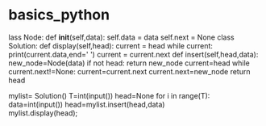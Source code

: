 # basics_python
lass Node:
    def __init__(self,data):
        self.data = data
        self.next = None 
class Solution: 
    def display(self,head):
        current = head
        while current:
            print(current.data,end=' ')
            current = current.next
    def insert(self,head,data): 
        new_node=Node(data)
        if not head:
            return new_node
        current=head
        while current.next!=None:
            current=current.next
        current.next=new_node
        return head
        
    

mylist= Solution()
T=int(input())
head=None
for i in range(T):
    data=int(input())
    head=mylist.insert(head,data)    
mylist.display(head); 	  

